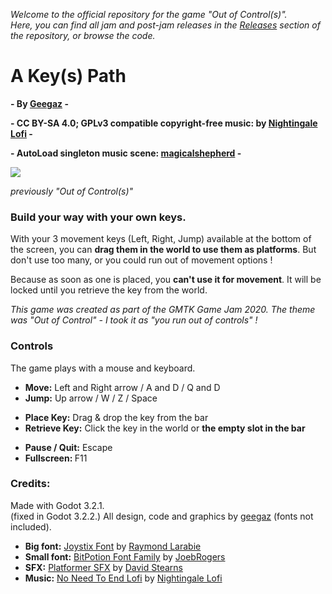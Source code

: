 *Welcome to the official repository for the game "Out of Control(s)". <br> Here, you can find all jam and post-jam releases in the [Releases](https://github.com/geegaz/GMTK_Jam_2020/releases) section of the repository, or browse the code.*


# A Key(s) Path
**- By [Geegaz](https://github.com/geegaz) -**

**- CC BY-SA 4.0; GPLv3 compatible copyright-free music: by [Nightingale Lofi](https://soundcloud.com/nightingale_lofi) -**

**- AutoLoad singleton music scene: [magicalshepherd](https://github.com/magicalshepherd) -**

<img src="https://img.itch.zone/aW1nLzM4NjM5MTEuZ2lm/original/bm3fwN.gif">

*previously "Out of Control(s)"*

### Build your way with your own keys.

With your 3 movement keys (Left, Right, Jump) available at the bottom of the screen, you can **drag them in the world to use them as platforms**. But don't use too many, or you could run out of movement options !

Because as soon as one is placed, you **can't use it for movement**. It will be locked until you retrieve the key from the world.

*This game was created as part of the GMTK Game Jam 2020. The theme was "Out of Control" - I took it as "you run out of controls" !*

### Controls

The game plays with a mouse and keyboard.

<ul>
    <li><strong>Move:</strong> Left and Right arrow / A and D / Q and D</li>
    <li><strong>Jump:</strong> Up arrow / W / Z / Space</li>
</ul>
<ul>
    <li><strong>Place Key:</strong> Drag & drop the key from the bar</li>
    <li><strong>Retrieve Key:</strong> Click the key in the world or <strong>the empty slot in the bar</strong></li>
</ul>
<ul>
    <li><strong>Pause / Quit:</strong> Escape</li>
    <li><strong>Fullscreen: </strong>F11</li>
</ul>

### Credits:

Made with Godot 3.2.1.<br> (fixed in Godot 3.2.2.)
All design, code and graphics by [geegaz](https://github.com/geegaz) (fonts not included).

- **Big font:** [Joystix Font](https://www.1001fonts.com/joystix-font.html) by [Raymond Larabie](https://www.1001fonts.com/users/typodermic/)
- **Small font:** [BitPotion Font Family](https://www.1001fonts.com/bitpotion-font.html) by [JoebRogers](https://www.1001fonts.com/users/JoebRogers/)
- **SFX:** [Platformer SFX](https://outspacer.itch.io/platformer-sfx) by [David Stearns](https://outspacer.itch.io/)
- **Music:** [No Need To End Lofi](https://soundcloud.com/nightingale_lofi/no-need-to-end-non-copyright-lofi-dmca-free-sleep-study-beat) by [Nightingale Lofi](https://soundcloud.com/nightingale_lofi)
